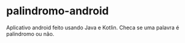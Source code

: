 # palindromo-android
Aplicativo android feito usando Java e Kotlin. Checa se uma palavra é palindromo ou não.
